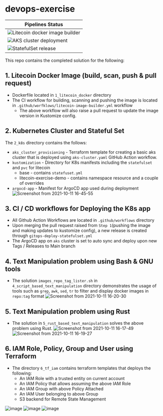 # devops-exercise

| Pipelines Status |
| -|
| ![Litecoin docker image builder ](https://github.com/suren-m/devops-exercise/actions/workflows/litecoin-image-builder.yml/badge.svg) |
| ![AKS cluster deployment](https://github.com/suren-m/devops-exercise/actions/workflows/aks-cluster.yml/badge.svg) |
| ![StatefulSet release](https://github.com/suren-m/devops-exercise/actions/workflows/gitops-deploy-statefulset.yml/badge.svg) |

This repo contains the completed solution for the following:

## 1. Litecoin Docker Image (build, scan, push & pull request)

* Dockerfile located in `1_litecoin_docker` directory
* The CI workflow for building, scanning and pushing the image is located in `.github/worfklows/litecoin-image-builder.yml` workflow
    * The above workflow will also raise a pull request to update the image version in Kustomize config.

## 2. Kubernetes Cluster and Stateful Set

The `2_k8s` directory contains the follows:

* `aks_cluster_provisioning` - Terraform template for creating a basic aks cluster that is deployed using `aks-cluster.yaml` GitHub Action workflow.
* `kustomization` - Directory for K8s manifests including the `statefulset` and `pvc` for litecoin
    * base - contains `statefuset.yml`
    * litecoin-exercise-demo - contains namespace resource and a couple of overrides
* `argocd-app` - Manifest for ArgoCD app used during deployment
![Screenshot from 2021-10-11 16-45-55](https://user-images.githubusercontent.com/3830633/136818940-8fae120d-f979-4457-a849-1c4d8379329c.png)


## 3. CI / CD workflows for Deploying the K8s app

* All Github Action Workflows are located in `.github/workflows` directory
* Upon merging the pull request raised from `Step 1`(pushing the image and making updates to kustomize config), a new release is created through `gitops-deploy-statefulset.yml`
* The ArgoCD app on `aks` cluster is set to auto sync and deploy upon new Tags / Releases to Main branch

## 4. Text Manipulation problem using Bash & GNU tools

* The solution `images_repo_tag_lister.sh` in `4_script_based_text_manipulation` directory demonstrates the usage of tools such as `grep`, `awk`, `sed`, `tr` to filter and display docker images in `repo:tag` format
![Screenshot from 2021-10-11 16-20-30](https://user-images.githubusercontent.com/3830633/136815395-e27f3d72-cc16-4962-b8c9-3f7c6e278308.png)

## 5. Text Manipulation problem using Rust 

* The solution in `5_rust_based_text_manipulation` solves the above problem using Rust.
![Screenshot from 2021-10-11 16-17-49](https://user-images.githubusercontent.com/3830633/136815113-89361c47-6982-43f5-b184-078c825cd3e2.png)
![Screenshot from 2021-10-11 16-19-27](https://user-images.githubusercontent.com/3830633/136815289-5e5a4370-d243-4800-ae1a-a1b257313d8a.png)

## 6. IAM Role, Policy, Group and User using Terraform

* The directory `6_tf_iam` contains terraform templates that deploys the following:
  * An IAM Role with a trusted entity on current account
  * An IAM Policy that allows assuming the above IAM Role
  * An IAM Group with above Policy Attached
  * An IAM User belonging to above Group
  * S3 backend for Remote State Management
  
![image](https://user-images.githubusercontent.com/3830633/136964369-3b0c09dd-ac3c-4260-aefa-9022ff501b57.png)
![image](https://user-images.githubusercontent.com/3830633/136964084-172d344f-cdc3-4705-b79f-42d1d5a9f957.png)
![image](https://user-images.githubusercontent.com/3830633/136964153-181103c1-1e0d-4a43-bad1-f470ca21a3d3.png)



